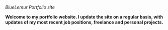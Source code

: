*BlueLemur Portfolio site*

**Welcome to my portfolio website. I update the site on a regular basis, with updates of my most recent job positions, freelance and personal projects.**
